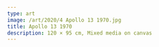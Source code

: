 ```yaml
---
type: art
image: /art/2020/4 Apollo 13 1970.jpg
title: Apollo 13 1970
description: 120 × 95 cm, Mixed media on canvas
---
```

